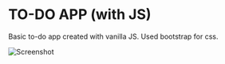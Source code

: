 # TO-DO APP (with JS)
Basic to-do app created with vanilla JS.
Used bootstrap for css.

![Screenshot](https://lh3.googleusercontent.com/onqBYhamjKWkDRZZJsemjU79g9_OCmTAajL2FCdeCIp9SB2C1MSB2tnK7Uy90IJJ6Z6OAV-EdqBZmZCOB2MB382byhKUqty5RafyARiQj57XxYNQD01lqyHWKg6nDAVEP2RqCOrYHz_InCempNaFX27S6r3LmHbOi2Uv_CLJWbNKNqGoKO7SQ33ZbRyxt8DL-CxleVYPcSRJpIPBYKqU6eu0TT1TkDx7I7zD102TYmmTQHJQihvueM9YoYmY27TVs82mNuOnE_thwiqmmreaYRn0QAbwGBO5radvP2kuA9UQdKUTBjJmDM_01Q8Z2wvsr3W4nFqRn22mR7e2c9tZsHkRnXwRj-E89YTl2PiATkkWxVp8yJlmSIk-tyCpB0pvECI22y4qxL-k5n8GM-CU8rePbAxTWgONT2WCVKrJaxHE6qwiecScXb9iZfAKIDqRAcbLKfWQroHXEusc7JWIwgDHdRHHuXFQBMUibjcPvrKWZN6AVM6XSIJAKanDg950i6XM6ofhp-I1FmPgHXLWaUAOOgcFhjMmUdJffpMpRy8osuQwz6tACmpRuo7Avt-gBL-b9WlAnWI-VJ-AjNBiGQ2g1j2fK2MieTQgUbA2c9X0Sn-WKGJfo2rMnuo8AqILOs_ybBm-uNKixRS_zhLZoGbAth5CZ-ukOcmqWw9NLTnWcuKbCu5ApPTW2XlPlZxJttaoq0oAZkra1DO6zgVcS2LRD1OwEL47jBnKds-TIos6AGtK9ee1oDeYzO-XmuuYUDTU4TNvEayAIoedZjsF5LnnB2i42cMKWEsSLUyqdpWAp9IFGy-mDt0vdlYH6xmrwqOtQGSFs-bdNmexQy3wlOvYBV0haGFs5b2EKbUari5Dv8iLylFMetSbesxWESPQ5gH2yWmAgQOIpRaax8qU9wOh2OSa0df7kboicVqj3QhLArthSHK7FNXz8fpy_mY2Ck9lZqRALOCNV26yiTE=w1916-h893-no?authuser=0)
